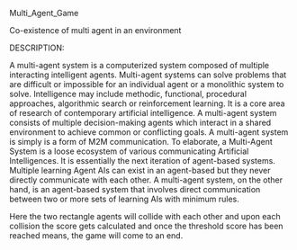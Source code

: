 Multi_Agent_Game

Co-existence of multi agent in an environment

DESCRIPTION:

A multi-agent system is a computerized system composed of multiple interacting intelligent agents. Multi-agent systems can solve problems that are difficult or impossible for an individual agent or a monolithic system to solve. Intelligence may include methodic, functional, procedural approaches, algorithmic search or reinforcement learning. It is a core area of research of contemporary artificial intelligence. A multi-agent system consists of multiple decision-making agents which interact in a shared environment to achieve common or conflicting goals. A multi-agent system is simply is a form of M2M communication. To elaborate, a Multi-Agent System is a loose ecosystem of various communicating Artificial Intelligences. It is essentially the next iteration of agent-based systems. Multiple learning Agent AIs can exist in an agent-based but they never directly communicate with each other. A multi-agent system, on the other hand, is an agent-based system that involves direct communication between two or more sets of learning AIs with minimum rules.

Here the two rectangle agents will collide with each other and upon each collision the score gets calculated and once the threshold score has been reached means, the game will come to an end.
